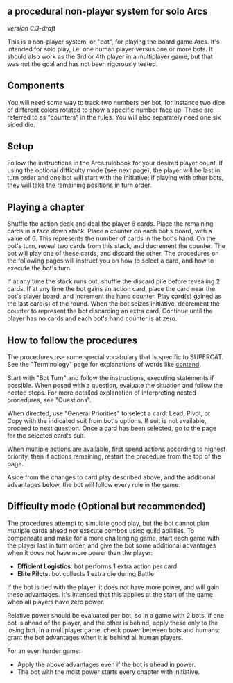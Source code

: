 ## a procedural non-player system for solo Arcs

*version 0.3-draft*

This is a non-player system, or "bot", for playing the board game Arcs. It's intended for solo play, i.e. one human player versus one or more bots. It should also work as the 3rd or 4th player in a multiplayer game, but that was not the goal and has not been rigorously tested.

## Components

You will need some way to track two numbers per bot, for instance two dice of different colors rotated to show a specific number face up. These are referred to as "counters" in the rules. You will also separately need one six sided die.

## Setup

Follow the instructions in the Arcs rulebook for your desired player count. If using the optional difficulty mode (see next page), the player will be last in turn order and one bot will start with the initiative; if playing with other bots, they will take the remaining positions in turn order.

## Playing a chapter

Shuffle the action deck and deal the player 6 cards. Place the remaining cards in a face down stack. Place a counter on each bot's board, with a value of 6. This represents the number of cards in the bot's hand. On the bot's turn, reveal two cards from this stack, and decrement the counter. The bot will play one of these cards, and discard the other. The procedures on the following pages will instruct you on how to select a card, and how to execute the bot's turn.

If at any time the stack runs out, shuffle the discard pile before revealing 2 cards. If at any time the bot gains an action card, place the card near the bot's player board, and increment the hand counter. Play card(s) gained as the last card(s) of the round. When the bot seizes initiative, decrement the counter to represent the bot discarding an extra card. Continue until the player has no cards and each bot's hand counter is at zero.

<div class="pagebreak"> </div>

## How to follow the procedures

The procedures use some special vocabulary that is specific to SUPERCAT. See the "Terminology" page for explanations of words like <ins>contend</ins>.

Start with "Bot Turn" and follow the instructions, executing statements if possible. When posed with a question, evaluate the situation and follow the nested steps. For more detailed explanation of interpreting nested procedures, see "Questions".

When directed, use "General Priorities" to select a card: Lead, Pivot, or Copy with the indicated suit from bot's options. If suit is not available, proceed to next question. Once a card has been selected, go to the page for the selected card's suit.

When multiple actions are available, first spend actions according to highest priority, then if actions remaining, restart the procedure from the top of the page.

Aside from the changes to card play described above, and the additional advantages below, the bot will follow every rule in the game.

## Difficulty mode (Optional but recommended)

The procedures attempt to simulate good play, but the bot cannot plan multiple cards ahead nor execute combos using guild abilities. To compensate and make for a more challenging game, start each game with the player last in turn order, and give the bot some additional advantages when it does not have more power than the player:

- **Efficient Logistics**: bot performs 1 extra action per card
- **Elite Pilots**: bot collects 1 extra die during Battle

If the bot is tied with the player, it does not have more power, and will gain these advantages. It's intended that this applies at the start of the game when all players have zero power.

Relative power should be evaluated per bot, so in a game with 2 bots, if one bot is ahead of the player, and the other is behind, apply these only to the losing bot. In a multiplayer game, check power between bots and humans: grant the bot advantages when it is behind all human players.

For an even harder game:

- Apply the above advantages even if the bot is ahead in power.
- The bot with the most power starts every chapter with initiative.

<div class="pagebreak"> </div>
